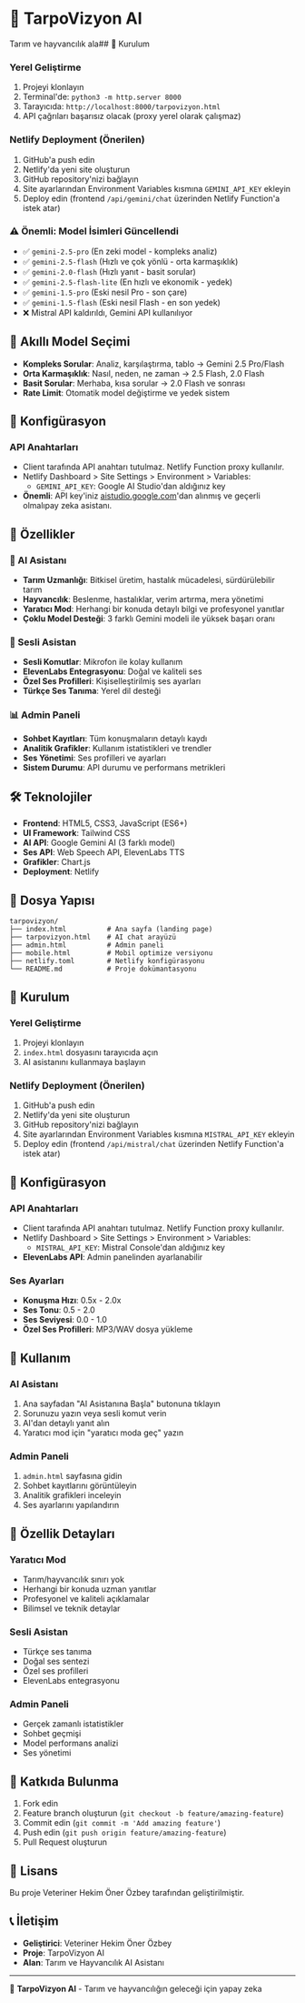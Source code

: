 # 🌾 TarpoVizyon AI

Tarım ve hayvancılık ala## 🚀 Kurulum

### Yerel Geliştirme
1. Projeyi klonlayın
2. Terminal'de: `python3 -m http.server 8000`
3. Tarayıcıda: `http://localhost:8000/tarpovizyon.html`
4. API çağrıları başarısız olacak (proxy yerel olarak çalışmaz)

### Netlify Deployment (Önerilen)
1. GitHub'a push edin
2. Netlify'da yeni site oluşturun
3. GitHub repository'nizi bağlayın
4. Site ayarlarından Environment Variables kısmına `GEMINI_API_KEY` ekleyin
5. Deploy edin (frontend `/api/gemini/chat` üzerinden Netlify Function'a istek atar)

### ⚠️ Önemli: Model İsimleri Güncellendi
- ✅ `gemini-2.5-pro` (En zeki model - kompleks analiz)
- ✅ `gemini-2.5-flash` (Hızlı ve çok yönlü - orta karmaşıklık)  
- ✅ `gemini-2.0-flash` (Hızlı yanıt - basit sorular)
- ✅ `gemini-2.5-flash-lite` (En hızlı ve ekonomik - yedek)
- ✅ `gemini-1.5-pro` (Eski nesil Pro - son çare)
- ✅ `gemini-1.5-flash` (Eski nesil Flash - en son yedek)
- ❌ Mistral API kaldırıldı, Gemini API kullanılıyor

## 🧠 Akıllı Model Seçimi
- **Kompleks Sorular**: Analiz, karşılaştırma, tablo → Gemini 2.5 Pro/Flash
- **Orta Karmaşıklık**: Nasıl, neden, ne zaman → 2.5 Flash, 2.0 Flash
- **Basit Sorular**: Merhaba, kısa sorular → 2.0 Flash ve sonrası
- **Rate Limit**: Otomatik model değiştirme ve yedek sistem

## 🔧 Konfigürasyon

### API Anahtarları
- Client tarafında API anahtarı tutulmaz. Netlify Function proxy kullanılır.
- Netlify Dashboard > Site Settings > Environment > Variables:
  - `GEMINI_API_KEY`: Google AI Studio'dan aldığınız key
- **Önemli**: API key'iniz [aistudio.google.com](https://aistudio.google.com/app/apikey)'dan alınmış ve geçerli olmalıpay zeka asistanı.

## 🚀 Özellikler

### 🤖 AI Asistanı
- **Tarım Uzmanlığı**: Bitkisel üretim, hastalık mücadelesi, sürdürülebilir tarım
- **Hayvancılık**: Beslenme, hastalıklar, verim artırma, mera yönetimi
- **Yaratıcı Mod**: Herhangi bir konuda detaylı bilgi ve profesyonel yanıtlar
- **Çoklu Model Desteği**: 3 farklı Gemini modeli ile yüksek başarı oranı

### 🎤 Sesli Asistan
- **Sesli Komutlar**: Mikrofon ile kolay kullanım
- **ElevenLabs Entegrasyonu**: Doğal ve kaliteli ses
- **Özel Ses Profilleri**: Kişiselleştirilmiş ses ayarları
- **Türkçe Ses Tanıma**: Yerel dil desteği

### 📊 Admin Paneli
- **Sohbet Kayıtları**: Tüm konuşmaların detaylı kaydı
- **Analitik Grafikler**: Kullanım istatistikleri ve trendler
- **Ses Yönetimi**: Ses profilleri ve ayarları
- **Sistem Durumu**: API durumu ve performans metrikleri

## 🛠️ Teknolojiler

- **Frontend**: HTML5, CSS3, JavaScript (ES6+)
- **UI Framework**: Tailwind CSS
- **AI API**: Google Gemini AI (3 farklı model)
- **Ses API**: Web Speech API, ElevenLabs TTS
- **Grafikler**: Chart.js
- **Deployment**: Netlify

## 📁 Dosya Yapısı

```
tarpovizyon/
├── index.html          # Ana sayfa (landing page)
├── tarpovizyon.html    # AI chat arayüzü  
├── admin.html          # Admin paneli
├── mobile.html         # Mobil optimize versiyonu
├── netlify.toml        # Netlify konfigürasyonu
└── README.md           # Proje dokümantasyonu
```

## 🚀 Kurulum

### Yerel Geliştirme
1. Projeyi klonlayın
2. `index.html` dosyasını tarayıcıda açın
3. AI asistanını kullanmaya başlayın

### Netlify Deployment (Önerilen)
1. GitHub'a push edin
2. Netlify'da yeni site oluşturun
3. GitHub repository'nizi bağlayın
4. Site ayarlarından Environment Variables kısmına `MISTRAL_API_KEY` ekleyin
5. Deploy edin (frontend `/api/mistral/chat` üzerinden Netlify Function'a istek atar)

## 🔧 Konfigürasyon

### API Anahtarları
- Client tarafında API anahtarı tutulmaz. Netlify Function proxy kullanılır.
- Netlify Dashboard > Site Settings > Environment > Variables:
	- `MISTRAL_API_KEY`: Mistral Console'dan aldığınız key
- **ElevenLabs API**: Admin panelinden ayarlanabilir

### Ses Ayarları
- **Konuşma Hızı**: 0.5x - 2.0x
- **Ses Tonu**: 0.5 - 2.0
- **Ses Seviyesi**: 0.0 - 1.0
- **Özel Ses Profilleri**: MP3/WAV dosya yükleme

## 📱 Kullanım

### AI Asistanı
1. Ana sayfadan "AI Asistanına Başla" butonuna tıklayın
2. Sorunuzu yazın veya sesli komut verin
3. AI'dan detaylı yanıt alın
4. Yaratıcı mod için "yaratıcı moda geç" yazın

### Admin Paneli
1. `admin.html` sayfasına gidin
2. Sohbet kayıtlarını görüntüleyin
3. Analitik grafikleri inceleyin
4. Ses ayarlarını yapılandırın

## 🎯 Özellik Detayları

### Yaratıcı Mod
- Tarım/hayvancılık sınırı yok
- Herhangi bir konuda uzman yanıtlar
- Profesyonel ve kaliteli açıklamalar
- Bilimsel ve teknik detaylar

### Sesli Asistan
- Türkçe ses tanıma
- Doğal ses sentezi
- Özel ses profilleri
- ElevenLabs entegrasyonu

### Admin Paneli
- Gerçek zamanlı istatistikler
- Sohbet geçmişi
- Model performans analizi
- Ses yönetimi

## 🤝 Katkıda Bulunma

1. Fork edin
2. Feature branch oluşturun (`git checkout -b feature/amazing-feature`)
3. Commit edin (`git commit -m 'Add amazing feature'`)
4. Push edin (`git push origin feature/amazing-feature`)
5. Pull Request oluşturun

## 📄 Lisans

Bu proje Veteriner Hekim Öner Özbey tarafından geliştirilmiştir.

## 📞 İletişim

- **Geliştirici**: Veteriner Hekim Öner Özbey
- **Proje**: TarpoVizyon AI
- **Alan**: Tarım ve Hayvancılık AI Asistanı

---

🌾 **TarpoVizyon AI** - Tarım ve hayvancılığın geleceği için yapay zeka 
